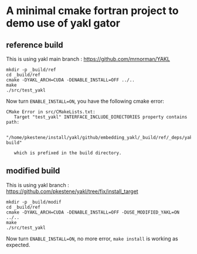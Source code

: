 # A minimal cmake fortran project to demo use of yakl gator

## reference build

This is using yakl main branch : https://github.com/mrnorman/YAKL

```shell
mkdir -p _build/ref
cd _build/ref
cmake -DYAKL_ARCH=CUDA -DENABLE_INSTALL=OFF ../..
make
./src/test_yakl
```

Now turn `ENABLE_INSTALL=ON`, you have the following cmake error:
```text
CMake Error in src/CMakeLists.txt:
   Target "test_yakl" INTERFACE_INCLUDE_DIRECTORIES property contains path:

     "/home/pkestene/install/yakl/github/embedding_yakl/_build/ref/_deps/yakl_external-build"

   which is prefixed in the build directory.
```

## modified build

This is using yakl branch : https://github.com/pkestene/yakl/tree/fix/install_target

```shell
mkdir -p _build/modif
cd _build/ref
cmake -DYAKL_ARCH=CUDA -DENABLE_INSTALL=OFF -DUSE_MODIFIED_YAKL=ON ../..
make
./src/test_yakl
```

Now turn `ENABLE_INSTALL=ON`, no more error, `make install` is working as expected.

